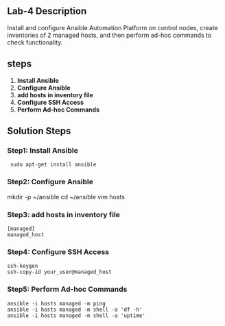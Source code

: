## Lab-4 Description 

  Install and configure Ansible Automation Platform on control nodes, create inventories of 2 managed hosts, and then perform ad-hoc commands to check functionality.

## steps 
 1. **Install Ansible**
 2. **Configure Ansible**
 3. **add hosts in inventory file**
 4. **Configure SSH Access**
 5. **Perform Ad-hoc Commands**

## Solution Steps

### Step1: Install Ansible
```
 sudo apt-get install ansible
```
### Step2: Configure Ansible
mkdir -p ~/ansible
cd ~/ansible
vim hosts

### Step3: add hosts in inventory file
```
[managed]
managed_host
```

### Step4: Configure SSH Access
```
ssh-keygen
ssh-copy-id your_user@managed_host
```

### Step5: Perform Ad-hoc Commands
```
ansible -i hosts managed -m ping
ansible -i hosts managed -m shell -a 'df -h'
ansible -i hosts managed -m shell -a 'uptime'
```
